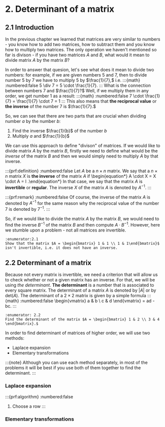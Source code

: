 # 2. Determinant of a matrix

## 2.1 Introduction
In the previous chapter we learned that matrices are very similar to numbers - you know how to add two matrices, how to subtract them and you know how to multiply two matrices. The only operation we haven't mentioned so far is divison - if you have two matrices $A$ and $B$, what would it mean to divide matrix $A$ by the matrix $B$?

In order to answer that quesion, let's see what does it mean to divide two numbers: for example, if we are given numbers $5$ and $7$, then to divide number $5$ by $7$ we have to multiply $5$ by $\frac{1}{7},$ i.e.
:::{math}
:numbered:false
5 \div 7 = 5 \cdot \frac{1}{7}.
:::
What is the connection between numbers $7$ and $\frac{1}{7}?$ Well, if we multiply them in any order, we get number $1$ as a result:
:::{math}
:numbered:false
7 \cdot \frac{1}{7} = \frac{1}{7} \cdot 7 = 1
:::
This also means that **the reciprocal value** or **the inverse** of the number $7$ is $\frac{1}{7}.$

So, we can see that there are two parts that are crucial when dividing number $a$ by the number $b$:
1. Find the inverse $\frac{1}{b}$ of the number $b$
2. Multiply $a$ and $\frac{1}{b}$

We can use this approach to define "divison" of matrices. If we would like to divide matrix $A$ by the matrix $B$, firstly we need to define what would be the *inverse* of the matrix $B$ and then we would simply need to multiply $A$ by that inverse.

:::{prf:definition}
:numbered:false
Let $A$ be a $n \times n$ matrix. We say that a $n \times n$ matrix $X$ is **the inverse** of the matrix $A$ if 
\begin{equation*} A \cdot X = X \cdot A = I .\end{equation*}
In that case, we say that the matrix $A$ is **invertible** or **regular**. The inverse $X$ of the matrix $A$ is denoted by $A^{-1}.$
:::

:::{prf:remark}
:numbered:false
Of course, the inverse of the matrix $A$ is denoted by $A^{-1}$ for the same reason why the reciprocal value of the number $7$ is denoted by $7^{-1}.$
:::

So, if we would like to divide the matrix $A$ by the matrix $B$, we would need to find the inverse $B^{-1}$ of the matrix $B$ and then compute $A \cdot B^{-1}.$ However, here we stumble upon a problem - not all matrices are invertible.

```{exercise}
:enumerator:2.1
Show that the matrix $A = \begin{bmatrix} 1 & 1 \\ 1 & 1\end{bmatrix}$ isn't invertible, i.e. it does not have an inverse.
```

## 2.2 Determinant of a matrix
Because not every matrix is invertible, we need a criterion that will allow us to check whether or not a given matrix has an inverse. For that, we will be using *the determinant*. **The determinant** is a number that is associated to every square matrix. The determinant of a matrix $A$ is denoted by $\lvert A \rvert$ or by $\text{det}(A).$ The determinant of a $2 \times 2$ matrix is given by a simple formula 
:::{math}
:numbered:false
\begin{vmatrix} a & b \\ c & d \end{vmatrix} = ad - bc.
:::

```{exercise}
:enumerator: 2.2
Find the determinant of the matrix $A = \begin{bmatrix} 1 & 2 \\ 3 & 4 \end{bmatrix}.$
```

In order to find determinant of matrices of higher order, we will use two methods:
- Laplace expansion
- Elementary transformations

:::{note}
Although you can use each method separately, in most of the problems it will be best if you use both of them together to find the determinant.
:::

### Laplace expansion

:::{prf:algorithm}
:numbered:false
1. Choose a row
:::

### Elementary transformations